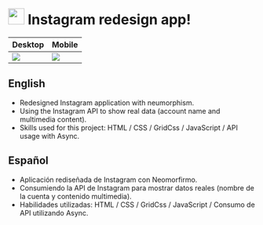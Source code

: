 # <image src="https://user-images.githubusercontent.com/82407633/147239219-09d7cc4a-a320-4e32-812e-d82994db80e7.png" height="33px"/> Instagram redesign app!

Desktop | Mobile
---------|---------
<image src="https://user-images.githubusercontent.com/82407633/147242291-3d6a9bb7-6f5d-49f0-b5f5-9d31bfff8390.PNG"  />|<image src="https://user-images.githubusercontent.com/82407633/147242191-615cc9dd-9ebc-4f00-a1e2-ba40652749aa.gif"  />

## English

- Redesigned Instagram application with neumorphism.
- Using the Instagram API to show real data (account name and multimedia content).
- Skills used for this project: HTML / CSS / GridCss / JavaScript / API usage with Async.

## Español

- Aplicación rediseñada de Instagram con Neomorfirmo.
- Consumiendo la API de Instagram para mostrar datos reales (nombre de la cuenta y contenido multimedia).
- Habilidades utilizadas: HTML / CSS / GridCss / JavaScript / Consumo de API utilizando Async.


